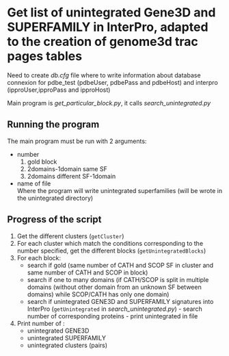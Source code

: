 # Get list of unintegrated Gene3D and SUPERFAMILY in InterPro, adapted to the creation of genome3d trac pages tables

Need to create *db.cfg* file where to write information about database connexion for pdbe_test (pdbeUser, pdbePass and pdbeHost)
and interpro (ipproUser,ipproPass and ipproHost)

Main program is *get_particular_block.py*, it calls *search_unintegrated.py*

## Running the program
The main program must be run with 2 arguments:
- number
	1. gold block
	2. 2domains-1domain same SF
	3. 2domains different SF-1domain
- name of file <br>
  Where the program will write unintegrated superfamilies (will be wrote in the unintegrated directory)

## Progress of the script
1. Get the different clusters (```getCluster```)
2. For each cluster which match the conditions corresponding to the number specified, get the different blocks (```getUnintegratedBlocks```)
3. For each block:<br>
	- search if gold (same number of CATH and SCOP SF in cluster and same number of CATH and SCOP in block)
	- search if one to many domains (if CATH/SCOP is split in multiple domains (without other domain from an unknown SF between domains) while SCOP/CATH has only one domain)<br>
	- search if unintegrated GENE3D and SUPERFAMILY signatures into InterPro (```getUnintegrated``` in *search_unintegrated.py*)
            - search number of corresponding proteins
            - print unintegrated in file
4. Print number of :
	- unintegrated GENE3D
	- unintegrated SUPERFAMILY
	- unintegrated clusters (pairs)
